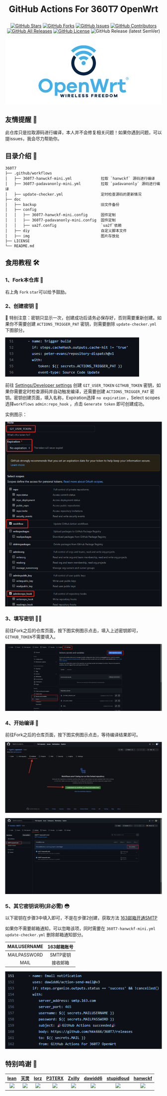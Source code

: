 

<div align="center"> 

<h1 align="center">

GitHub Actions For 360T7 OpenWrt

</h1>

[![GitHub Stars](https://img.shields.io/github/stars/hkk666/360T7?style=flat-square)](https://github.com/hkk666/360T7/stargazers)
[![GitHub Forks](https://img.shields.io/github/forks/hkk666/360T7?style=flat-square)](https://github.com/hkk666/360T7/network)
[![GitHub Issues](https://img.shields.io/github/issues/hkk666/360T7?style=flat-square)](https://github.com/hkk666/360T7/issues)
[![GitHub Contributors](https://img.shields.io/github/contributors/hkk666/360T7?style=flat-square)](https://github.com/hkk666/360T7/graphs/contributors)
[![GitHub All Releases](https://img.shields.io/github/downloads/hkk666/360T7/total?style=flat-square)](https://github.com/hkk666/360T7/releases)
[![GitHub License](https://img.shields.io/github/license/hkk666/360T7?style=flat-square)](https://github.com/hkk666/360T7/blob/main/LICENSE)
![GitHub Release (latest SemVer)](https://img.shields.io/github/v/release/hkk666/360T7?style=flat-square)

</div>

![openwrt](doc/img/openwrt.png)

## 友情提醒 🤣
此仓库只是拉取源码进行编译，本人并不会修复相关问题！如果你遇到问题，可以提issues，我会尽力帮助你。

## 目录介绍 📖

```tree
360T7
├── .github/workflows
│   ├── 360T7-hanwckf-mini.yml             拉取 `hanwckf` 源码进行编译
│   ├── 360T7-padavanonly-mini.yml         拉取 `padavanonly` 源码进行编译
│   ├── update-checker.yml                 定时检查源码的更新情况
├── doc
│   ├── backup                             旧文件备份
│   ├── config
│   │   ├── 360T7-hanwckf-mini.config      固件定制
│   │   ├── 360T7-padavanonly-mini.config  固件定制
│   │   ├── ua2f.config                    `ua2f`依赖
│   ├── diy                                自定义脚本文件
│   ├── img                                图片存放处
├── LICENSE
└── README.md
```

## 食用教程 🛠

### 1、Fork本仓库 📌
右上角 `Fork`  `star`可以给予鼓励。

### 2、创建密钥 🔐
🚨 特别注意：密钥只显示一次，创建成功后请务必保存好，否则需要重新创建。如果你不需要创建 `ACTIONS_TRIGGER_PAT` 密钥，则需要删除 `update-checker.yml` 下图部分。

![](doc/img/example6.png)

前往 [Settings/Developer settings](https://github.com/settings/tokens/new) 创建 `GIT_USER_TOKEN` `GITHUB_TOKEN` 密钥，如果你需要定时检查源码并自动触发编译，还需要创建 `ACTIONS_TRIGGER_PAT` 密钥。密钥创建页面，填入名称，Expiration选择 `no expiration` ，Select scopes选择`workflows` `admin:repo_hook` ，点击 `Generate token` 即可创建成功。

实例图示：

![](doc/img/example1.png)

### 3、填写密钥 ✍🏻

前往Fork之后的仓库页面，按下图实例图示点击，填入上述密钥即可，`GITHUB_TOKEN`不需要填入。 

![](doc/img/example2.png)

### 4、开始编译 🚀

前往Fork之后的仓库页面，按下图实例图示点击，等待编译结果即可。

![](doc/img/example4.png)

![](doc/img/example5.png)

### 5、其它密钥说明(非必需) 😳
以下密钥在步骤3中填入即可，不是在步骤2创建，获取方法 [163邮箱开通SMTP](https://jingyan.baidu.com/article/c275f6ba33a95de33d7567d9.html)

如果你不需要邮箱通知，可以忽略该项，同时需要在 `360T7-hanwckf-mini.yml` `update-checker.yml` 删除邮箱通知部分。

| MAILUSERNAME | 163邮箱账号 |  
| :------------------: | :------------------: |
| MAILPASSWORD | SMTP密钥 |
| MAIL | 接收邮箱 |

![](doc/img/example3.png)

## 特别鸣谢 🥰

|          [lean](https://github.com/coolsnowwolf/lede)         |        [天灵](https://github.com/1715173329)               |              [lorz](https://github.com/1orz/My-action)               |              [P3TERX](https://github.com/P3TERX/Actions-OpenWrt)               |          [Zxilly](https://github.com/Zxilly/UA2F)         |           [dawidd6](https://github.com/dawidd6/action-send-mail)          |              [stupidloud](https://github.com/stupidloud/cachewrtbuild)               |              [hanwckf](https://github.com/hanwckf/immortalwrt-mt798x)               |
| :----------------------------------------------------------: | :----------------------------------------------------------: | :----------------------------------------------------------: | :----------------------------------------------------------: | :----------------------------------------------------------: | :----------------------------------------------------------: | :----------------------------------------------------------: | :----------------------------------------------------------: |
| <img width="80" src="https://avatars.githubusercontent.com/u/31687149?v=4"/> | <img width="80" src="https://avatars.githubusercontent.com/u/22235437?v=4" /> | <img width="80" src="https://avatars.githubusercontent.com/u/31647663?v=4" /> | <img width="80" src="https://avatars.githubusercontent.com/u/25927179?v=4" /> | <img width="80" src="https://avatars.githubusercontent.com/u/31370133?v=4"/> | <img width="80" src="https://avatars.githubusercontent.com/u/9713907?v=4" /> | <img width="80" src="https://avatars.githubusercontent.com/u/56048681?v=4" /> | <img width="80" src="https://avatars.githubusercontent.com/u/27666983?v=4" /> |

